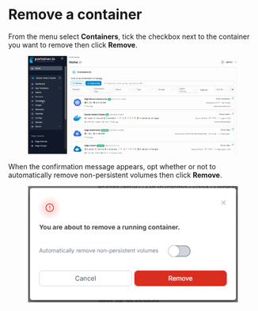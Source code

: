 # Remove a container

From the menu select **Containers**, tick the checkbox next to the container you want to remove then click **Remove**.

<figure><img src="../../../.gitbook/assets/2.15-docker_containers_container_remove.gif" alt=""><figcaption></figcaption></figure>

When the confirmation message appears, opt whether or not to automatically remove non-persistent volumes then click **Remove**.

<figure><img src="../../../.gitbook/assets/2.15-container-remove-confirm.png" alt=""><figcaption></figcaption></figure>
